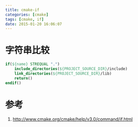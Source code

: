 ```yaml
---
title: cmake-if
categories: [cmake]
tags: [cmake, if]
date: 2015-01-20 16:06:07
---
```


# 字符串比较

```cmake
if(${name} STREQUAL ".")
    include_directories(${PROJECT_SOURCE_DIR}/include)
    link_directories(${PROJECT_SOURCE_DIR}/lib)
    return()
endif()
```

# 参考

1.  <http://www.cmake.org/cmake/help/v3.0/command/if.html>
